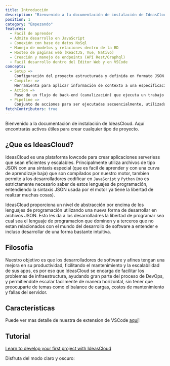```yaml
---
title: Introducción
description: "Bienvenido a la documentación de instalación de IdeasCloud. Aquí encontrarás activos útiles para crear cualquier tipo de proyecto."
position: 1
category: "Empezando"
features:
  - Facil de aprender
  - Admite desarrollo en JavaScript
  - Conexión con base de datos NoSql
  - Manejo de modelos y relaciones dentro de la BD
  - Hosteo de paginas web (ReactJS, Vue, Nativo)
  - Creación y manejo de endpoints (API Rest/Graphql)
  - Facil desarrollo dentro del Editor Web y en VSCode
concepts:
  - Setup =>
    Configuración del proyecto estructurada y definida en formato JSON.
  - Compiler =>
    Herramienta para aplicar información de contexto a una especificación RAW JSON.
  - Action =>
    Paso de un flujo de back-end (canalización) que ejecuta un trabajo específico, por ejemplo, registrar un elemento en un modelo de base de datos.
  - Pipeline =>
    Conjunto de acciones para ser ejecutadas secuencialmente, utilizadas en componentes de back-end.
fetchContributors: true
---
```


Bienvenido a la documentación de instalación de IdeasCloud. Aquí encontrarás activos útiles para crear cualquier tipo de proyecto.

## ¿Que es IdeasCloud?

IdeasCloud es una plataforma lowcode para crear aplicaciones serverless que sean eficientes y escalables. Principalmente utiliza archivos de tipo JSON con una sintaxis especial (que es facil de aprender y con una curva de aprendizaje baja) que son compilados por nuestro motor, tambien permite a los desarrolladores codificar en `JavaScript` y `Python` (no es estrictamente necesario saber de estos lenguajes de programación, entendiendo la sintaxis JSON usada por el motor ya tiene la libertad de realizar muchas cosas).

IdeasCloud proporciona un nivel de abstracción por encima de los lenguajes de programación utilizando una nueva forma de desarrollar en archivos JSON. Esto les da a los desarrolladres la libertad de programar sea cual sea el lenguaje de programacion que dominen y a terceros que no estan relacionados con el mundo del desarrollo de software a entender e incluso desarrollar de una forma bastante intuitiva.

## Filosofía

Nuestro objetivo es que los desarrolladores de software y afines tengan una mejora en su productividad, ficilitando el mantenimiento y la escalabilidad de sus apps, es por eso que IdeasCloud se encarga de facilitar los problemas de infraestructura, ayudando gran parte del proceso de DevOps, y permitiendote escalar facilmente de manera horizontal, sin tener que preocuparte de temas como el balance de cargas, costos de mantenimiento y fallas del servidor.

## Características

<list :items="features"></list>

<alert>

Puede ver mas detalle de nuestra de extension de VSCode [aquí](https://marketplace.visualstudio.com/items?itemName=IdeasCloud.icextension)!

</alert>

## Tutorial

[Learn to develop your first project with IdeasCloud](https://tiare-llanten.medium.com/learn-to-develop-your-first-project-with-ideascloud-25cb7aeaa479)

<p class="flex items-center">Disfruta del modo claro y oscuro:&nbsp;<app-color-switcher class="inline-flex ml-2"></app-color-switcher></p>

<molecules-github-user-list :items="$contributors"></molecules-github-user-list>
